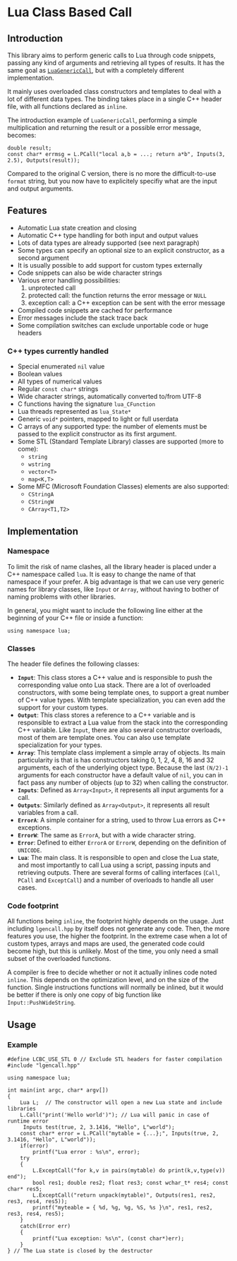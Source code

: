 Lua Class Based Call
====================

Introduction
------------

This library aims to perform generic calls to Lua through code snippets, passing any kind of arguments 
and retrieving all types of results.
It has the same goal as [`LuaGenericCall`](https://github.com/prapin/LuaGenericCall),
but with a completely different implementation. 

It mainly uses overloaded class constructors and templates to deal with
a lot of different data types. The binding takes place in a single C++ header file,
with all functions declared as `inline`.

The introduction example of `LuaGenericCall`, performing a simple multiplication and returning
the result or a possible error message, becomes:

	double result;
	const char* errmsg = L.PCall("local a,b = ...; return a*b", Inputs(3, 2.5), Outputs(result));

Compared to the original C version, there is no more the difficult-to-use `format` string,
but you now have to explicitely specifiy what are the input and output arguments.

Features
--------

*  Automatic Lua state creation and closing
*  Automatic C++ type handling for both input and output values
*  Lots of data types are already supported (see next paragraph)
*  Some types can specify an optional size to an explicit
   constructor, as a second argument
*  It is usually possible to add support for custom types externally
*  Code snippets can also be wide character strings
*  Various error handling possibilities:
   1. unprotected call
   2. protected call: the function returns the error message or `NULL`
   3. exception call: a C++ exception can be sent with the error message
*  Compiled code snippets are cached for performance
*  Error messages include the stack trace back
*  Some compilation switches can exclude unportable code or huge headers

### C++ types currently handled
*  Special enumerated `nil` value
*  Boolean values
*  All types of numerical values
*  Regular `const char*` strings
*  Wide character strings, automatically converted to/from UTF-8
*  C functions having the signature `lua_CFunction`
*  Lua threads represented as `lua_State*`
*  Generic `void*` pointers, mapped to light or full userdata
*  C arrays of any supported type: the number of elements must be
   passed to the explicit constructor as its first argument.
*  Some STL (Standard Template Library) classes are supported (more to come):
   * `string`
   * `wstring`
   * `vector<T>`
   * `map<K,T>`
*  Some MFC (Microsoft Foundation Classes) elements are also supported:
   * `CStringA`
   * `CStringW`
   * `CArray<T1,T2>`


Implementation
--------------

### Namespace

To limit the risk of name clashes, all the library header is placed under a C++
namespace called `lua`. It is easy to change the name of that namespace if your prefer.
A big advantage is that we can use very generic names for library classes, 
like `Input` or `Array`, without having to bother of naming problems with other libraries.

In general, you might want to include the following line either at the beginning of your C++
file or inside a function:

	using namespace lua;
	

### Classes

The header file defines the following classes:

* __`Input`__: This class stores a C++ value and is responsible to push the
               corresponding value onto Lua stack. There are a lot of overloaded
               constructors, with some being template ones, to support a great number
               of C++ value types. With template specialization, you can even add the
               support for your custom types.
* __`Output`__: This class stores a reference to a C++ variable and is responsible to 
                extract a Lua value from the stack into the corresponding C++ variable.
                Like `Input`, there are also several constructor overloads, most of them
                are template ones. You can also use template specialization for your types.
* __`Array`__:  This template class implement a simple array of objects. Its main particularity
                is that is has constructors taking 0, 1, 2, 4, 8, 16 and 32 arguments, each of the
                underlying object type. Because the last `(N/2)-1` arguments for each constructor
                have a default value of `nil`, you can in fact pass any number of objects (up to 32)
				when calling the constructor.
* __`Inputs`__: Defined as `Array<Input>`, it represents all input arguments for a call.
* __`Outputs`__: Similarly defined as `Array<Output>`, it represents all result variables from a call.
* __`ErrorA`__: A simple container for a string, used to throw Lua errors as C++ exceptions.
* __`ErrorW`__: The same as `ErrorA`, but with a wide character string.
* __`Error`__: Defined to either `ErrorA` or `ErrorW`, depending on the definition of `UNICODE`.
* __`Lua`__: The main class. It is responsible to open and close the Lua state, and most importantly
             to call Lua using a script, passing inputs and retrieving outputs. There are several
             forms of calling interfaces (`Call`, `PCall` and `ExceptCall`) and a number of overloads 
             to handle all user cases.
             
### Code footprint

All functions being `inline`, the footprint highly depends on the usage. Just including `lgencall.hpp`
by itself does not generate any code. Then, the more features you use, the higher the footprint.
In the extreme case when a lot of custom types, arrays and maps are used, the generated code could
become high, but this is unlikely. Most of the time, you only need a small subset of the overloaded
functions.

A compiler is free to decide whether or not it actually inlines code noted `inline`. This depends
on the optimization level, and on the size of the function. Single instructions functions will normally
be inlined, but it would be better if there is only one copy of big function like `Input::PushWideString`.

Usage
-----

### Example

	#define LCBC_USE_STL 0 // Exclude STL headers for faster compilation
	#include "lgencall.hpp"
	
	using namespace lua;
	
	int main(int argc, char* argv[])
	{
		Lua L;  // The constructor will open a new Lua state and include libraries
		L.Call("print('Hello world')"); // Lua will panic in case of runtime error
		 Inputs test(true, 2, 3.1416, "Hello", L"world");
		const char* error = L.PCall("mytable = {...};", Inputs(true, 2, 3.1416, "Hello", L"world"));
		if(error)
			printf("Lua error : %s\n", error);
		try
		{
			L.ExceptCall("for k,v in pairs(mytable) do print(k,v,type(v)) end");
			bool res1; double res2; float res3; const wchar_t* res4; const char* res5;
			L.ExceptCall("return unpack(mytable)", Outputs(res1, res2, res3, res4, res5));
			printf("myteable = { %d, %g, %g, %S, %s }\n", res1, res2, res3, res4, res5);
		}
		catch(Error err)
		{
			printf("Lua exception: %s\n", (const char*)err);
		}
	} // The Lua state is closed by the destructor



